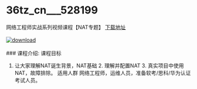 # 36tz_cn___528199
网络工程师实战系列视频课程【NAT专题】
[下载地址](http://www.36tz.cn/article/528199 "下载地址")
<br/></br>[![download](http://36tz.cn/muke_img/2019_10_356-74-300x225.jpg "下载地址")](http://www.36tz.cn/article/528199 "下载地址")
<br/></br>### 课程介绍:
课程目标
1. 让大家理解NAT诞生背景，NAT基础 2. 理解并配置NAT 3. 真实项目中使用NAT，故障排除。
适用人群
网络工程师，运维人员，准备软考/思科/华为认证考试人员。


 
